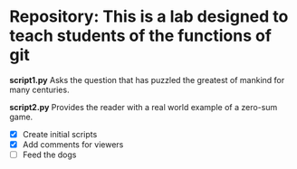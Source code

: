 # Repository: This is a lab designed to teach students of the functions of git

**script1.py** Asks the question that has puzzled the greatest of mankind for many centuries.

**script2.py** Provides the reader with a real world example of a zero-sum game.

- [x] Create initial scripts
- [x] Add comments for viewers
- [ ] Feed the dogs
